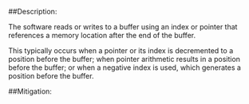 ##Description:

The software reads or writes to a buffer using an index or pointer that references a memory location after the end of the buffer.

This typically occurs when a pointer or its index is decremented to a position before the buffer; when pointer arithmetic results in a position before the buffer; or when a negative index is used, which generates a position before the buffer.

##Mitigation:
